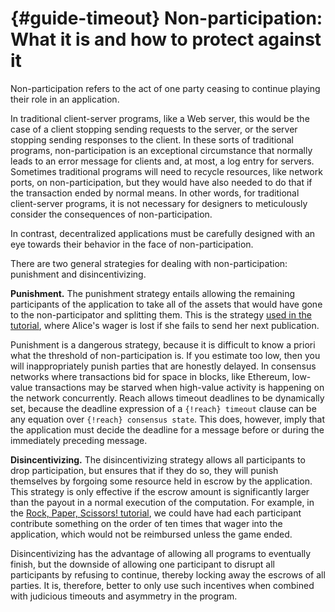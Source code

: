 


# {#guide-timeout} Non-participation: What it is and how to protect against it

Non-participation refers to the act of one party ceasing to continue playing their role in an application.

In traditional client-server programs, like a Web server, this would be the case of a client stopping sending requests to the server, or the server stopping sending responses to the client.
In these sorts of traditional programs, non-participation is an exceptional circumstance that normally leads to an error message for clients and, at most, a log entry for servers.
Sometimes traditional programs will need to recycle resources, like network ports, on non-participation, but they would have also needed to do that if the transaction ended by normal means.
In other words, for traditional client-server programs, it is not necessary for designers to meticulously consider the consequences of non-participation.

In contrast, decentralized applications must be carefully designed with an eye towards their behavior in the face of non-participation.

There are two general strategies for dealing with non-participation: punishment and disincentivizing.

**Punishment.** The punishment strategy entails allowing the remaining participants of the application to take all of the assets that would have gone to the non-participator and splitting them.
This is the strategy [used in the tutorial](##tut-6), where Alice's wager is lost if she fails to send her next publication.

Punishment is a dangerous strategy, because it is difficult to know a priori what the threshold of non-participation is.
If you estimate too low, then you will inappropriately punish parties that are honestly delayed.
In consensus networks where transactions bid for space in blocks, like Ethereum, low-value transactions may be starved when high-value activity is happening on the network concurrently.
Reach allows timeout deadlines to be dynamically set, because the deadline expression of a `{!reach} timeout` clause can be any equation over `{!reach} consensus state`.
This does, however, imply that the application must decide the deadline for a message before or during the immediately preceding message.

**Disincentivizing.** The disincentivizing strategy allows all participants to drop participation, but ensures that if they do so, they will punish themselves by forgoing some resource held in escrow by the application.
This strategy is only effective if the escrow amount is significantly larger than the payout in a normal execution of the computation.
For example, in the [Rock, Paper, Scissors! tutorial](##tut-6), we could have had each participant contribute something on the order of ten times that wager into the application, which would not be reimbursed unless the game ended.

Disincentivizing has the advantage of allowing all programs to eventually finish, but the downside of allowing one participant to disrupt all participants by refusing to continue, thereby locking away the escrows of all parties.
It is, therefore, better to only use such incentives when combined with judicious timeouts and asymmetry in the program.

